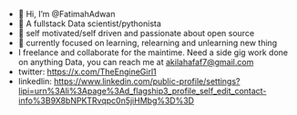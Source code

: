 - 👋 Hi, I’m @FatimahAdwan
- 👀 A fullstack Data scientist/pythonista
- 🌱 self motivated/self driven and passionate about open source
- 💞️ currently focused on learning, relearning and unlearning new thing
- I freelance and collaborate for the maintime. Need a side gig work done on anything Data, you can reach me at akilahafaf7@gmail.com
- twitter: https://x.com/TheEngineGirl1
- linkedlin: https://www.linkedin.com/public-profile/settings?lipi=urn%3Ali%3Apage%3Ad_flagship3_profile_self_edit_contact-info%3B9X8bNPKTRvqpc0n5jiHMbg%3D%3D
